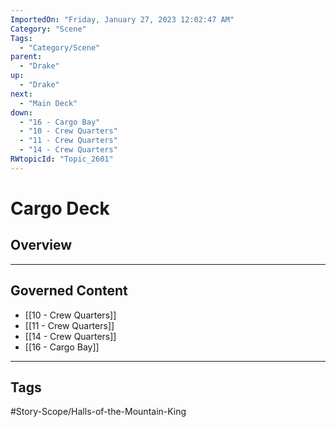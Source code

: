 ```yaml
---
ImportedOn: "Friday, January 27, 2023 12:02:47 AM"
Category: "Scene"
Tags:
  - "Category/Scene"
parent:
  - "Drake"
up:
  - "Drake"
next:
  - "Main Deck"
down:
  - "16 - Cargo Bay"
  - "10 - Crew Quarters"
  - "11 - Crew Quarters"
  - "14 - Crew Quarters"
RWtopicId: "Topic_2601"
---
```

# Cargo Deck
## Overview
---
## Governed Content
- [[10 - Crew Quarters]]
- [[11 - Crew Quarters]]
- [[14 - Crew Quarters]]
- [[16 - Cargo Bay]]


---
## Tags
#Story-Scope/Halls-of-the-Mountain-King

